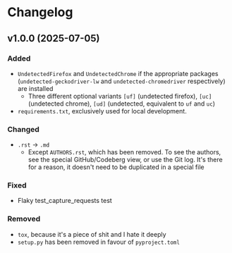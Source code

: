 # Changelog



## v1.0.0 (2025-07-05)

### Added
* `UndetectedFirefox` and `UndetectedChrome` if the appropriate packages (`undetected-geckodriver-lw` and `undetected-chromedriver` respectively) are installed
    * Three different optional variants `[uf]` (undetected firefox), `[uc]` (undetected chrome), `[ud]` (undetected, equivalent to `uf` and `uc`) 
* `requirements.txt`, exclusively used for local development.

### Changed
* `.rst` -> `.md`
    * Except `AUTHORS.rst`, which has been removed. To see the authors, see the special GitHub/Codeberg view, or use the Git log. It's there for a reason, it doesn't need to be duplicated in a special file

### Fixed
* Flaky test_capture_requests test

### Removed
* `tox`, because it's a piece of shit and I hate it deeply
* `setup.py` has been removed in favour of `pyproject.toml`

